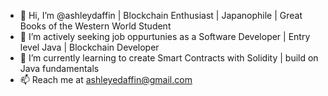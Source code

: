 - 👋 Hi, I’m @ashleydaffin | Blockchain Enthusiast | Japanophile | Great Books of the Western World Student 
- 👀 I’m actively seeking job oppurtunies as a Software Developer | Entry level Java | Blockchain Developer
- 🌱 I’m currently learning to create Smart Contracts with Solidity | build on Java fundamentals
- 📫 Reach me at ashleyedaffin@gmail.com

<!---
ashleydaffin/ashleydaffin is a ✨ special ✨ repository because its `README.md` (this file) appears on your GitHub profile.
You can click the Preview link to take a look at your changes.
--->
